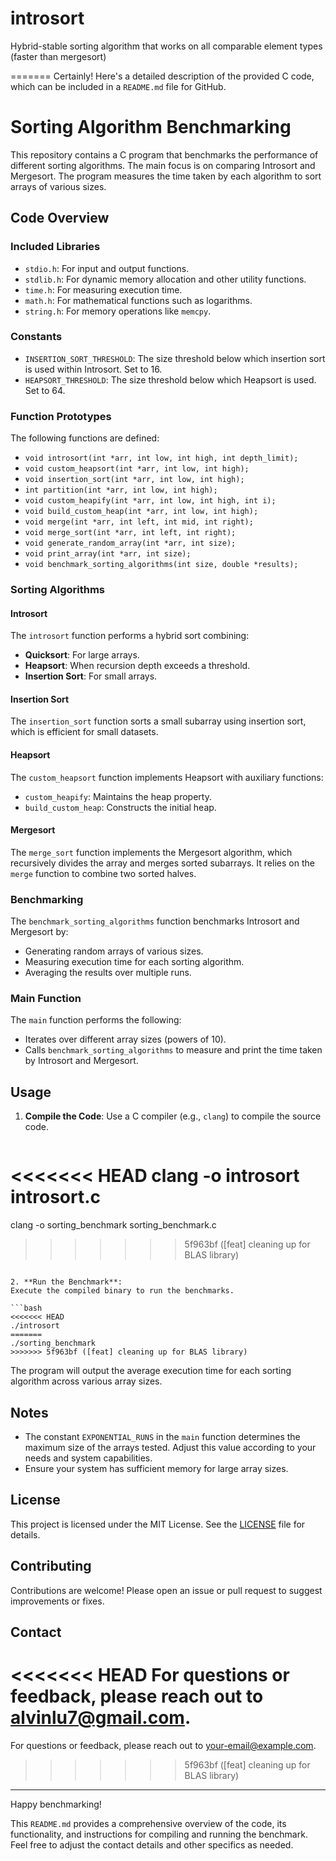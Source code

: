 # introsort
Hybrid-stable sorting algorithm that works on all comparable element types (faster than mergesort)

=======
Certainly! Here's a detailed description of the provided C code, which can be included in a `README.md` file for GitHub.

# Sorting Algorithm Benchmarking

This repository contains a C program that benchmarks the performance of different sorting algorithms. The main focus is on comparing Introsort and Mergesort. The program measures the time taken by each algorithm to sort arrays of various sizes.

## Code Overview

### Included Libraries

- `stdio.h`: For input and output functions.
- `stdlib.h`: For dynamic memory allocation and other utility functions.
- `time.h`: For measuring execution time.
- `math.h`: For mathematical functions such as logarithms.
- `string.h`: For memory operations like `memcpy`.

### Constants

- `INSERTION_SORT_THRESHOLD`: The size threshold below which insertion sort is used within Introsort. Set to 16.
- `HEAPSORT_THRESHOLD`: The size threshold below which Heapsort is used. Set to 64.

### Function Prototypes

The following functions are defined:

- `void introsort(int *arr, int low, int high, int depth_limit);`
- `void custom_heapsort(int *arr, int low, int high);`
- `void insertion_sort(int *arr, int low, int high);`
- `int partition(int *arr, int low, int high);`
- `void custom_heapify(int *arr, int low, int high, int i);`
- `void build_custom_heap(int *arr, int low, int high);`
- `void merge(int *arr, int left, int mid, int right);`
- `void merge_sort(int *arr, int left, int right);`
- `void generate_random_array(int *arr, int size);`
- `void print_array(int *arr, int size);`
- `void benchmark_sorting_algorithms(int size, double *results);`

### Sorting Algorithms

#### Introsort

The `introsort` function performs a hybrid sort combining:
- **Quicksort**: For large arrays.
- **Heapsort**: When recursion depth exceeds a threshold.
- **Insertion Sort**: For small arrays.

#### Insertion Sort

The `insertion_sort` function sorts a small subarray using insertion sort, which is efficient for small datasets.

#### Heapsort

The `custom_heapsort` function implements Heapsort with auxiliary functions:
- `custom_heapify`: Maintains the heap property.
- `build_custom_heap`: Constructs the initial heap.

#### Mergesort

The `merge_sort` function implements the Mergesort algorithm, which recursively divides the array and merges sorted subarrays. It relies on the `merge` function to combine two sorted halves.

### Benchmarking

The `benchmark_sorting_algorithms` function benchmarks Introsort and Mergesort by:
- Generating random arrays of various sizes.
- Measuring execution time for each sorting algorithm.
- Averaging the results over multiple runs.

### Main Function

The `main` function performs the following:
- Iterates over different array sizes (powers of 10).
- Calls `benchmark_sorting_algorithms` to measure and print the time taken by Introsort and Mergesort.

## Usage

1. **Compile the Code**:
   Use a C compiler (e.g., `clang`) to compile the source code.

   ```bash
<<<<<<< HEAD
   clang -o introsort introsort.c
=======
   clang -o sorting_benchmark sorting_benchmark.c
>>>>>>> 5f963bf ([feat] cleaning up for BLAS library)
   ```

2. **Run the Benchmark**:
   Execute the compiled binary to run the benchmarks.

   ```bash
<<<<<<< HEAD
   ./introsort
=======
   ./sorting_benchmark
>>>>>>> 5f963bf ([feat] cleaning up for BLAS library)
   ```

   The program will output the average execution time for each sorting algorithm across various array sizes.

## Notes

- The constant `EXPONENTIAL_RUNS` in the `main` function determines the maximum size of the arrays tested. Adjust this value according to your needs and system capabilities.
- Ensure your system has sufficient memory for large array sizes.

## License

This project is licensed under the MIT License. See the [LICENSE](LICENSE) file for details.

## Contributing

Contributions are welcome! Please open an issue or pull request to suggest improvements or fixes.

## Contact

<<<<<<< HEAD
For questions or feedback, please reach out to [alvinlu7@gmail.com](mailto:alvinlu7@gmail.com).
=======
For questions or feedback, please reach out to [your-email@example.com](mailto:your-email@example.com).
>>>>>>> 5f963bf ([feat] cleaning up for BLAS library)

---

Happy benchmarking!

This `README.md` provides a comprehensive overview of the code, its functionality, and instructions for compiling and running the benchmark. Feel free to adjust the contact details and other specifics as needed.

